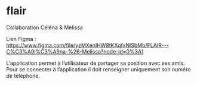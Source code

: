 # flair

Collaboration Céléna & Melissa

Lien Figma : https://www.figma.com/file/yzMXenIHW8tKXqfxNlSbMb/FLAIR---C%C3%A9l%C3%A9na-%26-Melissa?node-id=0%3A1

L’application permet à l’utilisateur de partager sa position avec ses amis. 
Pour se connecter à l’application il doit renseigner uniquement son numéro de téléphone.

